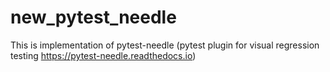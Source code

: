 # new_pytest_needle
This is implementation of pytest-needle (pytest plugin for visual regression testing  https://pytest-needle.readthedocs.io)
